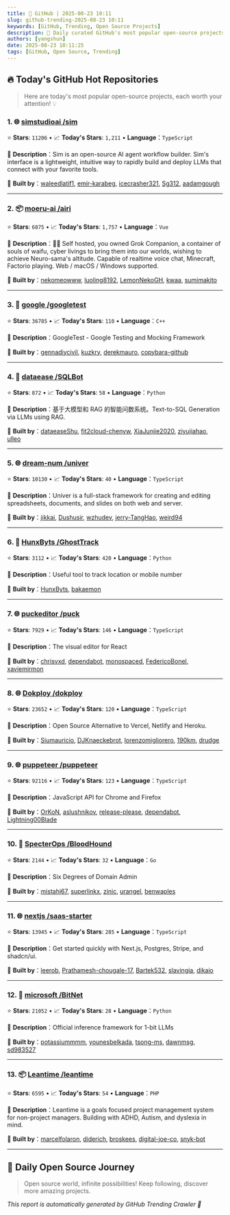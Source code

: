 ```yaml
---
title: 🚀 GitHub | 2025-08-23 10:11
slug: github-trending-2025-08-23 10:11
keywords: [GitHub, Trending, Open Source Projects]
description: 🌟 Daily curated GitHub's most popular open-source projects to help you stay on the pulse of technology!
authors: [yangshun]
date: 2025-08-23 10:11:25
tags: [GitHub, Open Source, Trending]
---
```


## 🔥 Today's GitHub Hot Repositories

> Here are today's most popular open-source projects, each worth your attention! 💡

### 1. 🌐 [simstudioai /sim](https://github.com/simstudioai/sim)

⭐ **Stars**: `11206`   •   📈 **Today's Stars**: `1,211`   •   **Language**：`TypeScript`

📝 **Description**：Sim is an open-source AI agent workflow builder. Sim's interface is a lightweight, intuitive way to rapidly build and deploy LLMs that connect with your favorite tools.

🤝 **Built by**：[waleedlatif1](https://github.com/waleedlatif1), [emir-karabeg](https://github.com/emir-karabeg), [icecrasher321](https://github.com/icecrasher321), [Sg312](https://github.com/Sg312), [aadamgough](https://github.com/aadamgough)

---

### 2. 📦 [moeru-ai /airi](https://github.com/moeru-ai/airi)

⭐ **Stars**: `6875`   •   📈 **Today's Stars**: `1,757`   •   **Language**：`Vue`

📝 **Description**：💖🧸 Self hosted, you owned Grok Companion, a container of souls of waifu, cyber livings to bring them into our worlds, wishing to achieve Neuro-sama's altitude. Capable of realtime voice chat, Minecraft, Factorio playing. Web / macOS / Windows supported.

🤝 **Built by**：[nekomeowww](https://github.com/nekomeowww), [luoling8192](https://github.com/luoling8192), [LemonNekoGH](https://github.com/LemonNekoGH), [kwaa](https://github.com/kwaa), [sumimakito](https://github.com/sumimakito)

---

### 3. 🔧 [google /googletest](https://github.com/google/googletest)

⭐ **Stars**: `36785`   •   📈 **Today's Stars**: `110`   •   **Language**：`C++`

📝 **Description**：GoogleTest - Google Testing and Mocking Framework

🤝 **Built by**：[gennadiycivil](https://github.com/gennadiycivil), [kuzkry](https://github.com/kuzkry), [derekmauro](https://github.com/derekmauro), [copybara-github](https://github.com/copybara-github)

---

### 4. 🐍 [dataease /SQLBot](https://github.com/dataease/SQLBot)

⭐ **Stars**: `872`   •   📈 **Today's Stars**: `58`   •   **Language**：`Python`

📝 **Description**：基于大模型和 RAG 的智能问数系统。Text-to-SQL Generation via LLMs using RAG.

🤝 **Built by**：[dataeaseShu](https://github.com/dataeaseShu), [fit2cloud-chenyw](https://github.com/fit2cloud-chenyw), [XiaJunjie2020](https://github.com/XiaJunjie2020), [ziyujiahao](https://github.com/ziyujiahao), [ulleo](https://github.com/ulleo)

---

### 5. 🌐 [dream-num /univer](https://github.com/dream-num/univer)

⭐ **Stars**: `10130`   •   📈 **Today's Stars**: `40`   •   **Language**：`TypeScript`

📝 **Description**：Univer is a full-stack framework for creating and editing spreadsheets, documents, and slides on both web and server.

🤝 **Built by**：[jikkai](https://github.com/jikkai), [Dushusir](https://github.com/Dushusir), [wzhudev](https://github.com/wzhudev), [jerry-TangHao](https://github.com/jerry-TangHao), [weird94](https://github.com/weird94)

---

### 6. 🐍 [HunxByts /GhostTrack](https://github.com/HunxByts/GhostTrack)

⭐ **Stars**: `3112`   •   📈 **Today's Stars**: `420`   •   **Language**：`Python`

📝 **Description**：Useful tool to track location or mobile number

🤝 **Built by**：[HunxByts](https://github.com/HunxByts), [bakaemon](https://github.com/bakaemon)

---

### 7. 🌐 [puckeditor /puck](https://github.com/puckeditor/puck)

⭐ **Stars**: `7929`   •   📈 **Today's Stars**: `146`   •   **Language**：`TypeScript`

📝 **Description**：The visual editor for React

🤝 **Built by**：[chrisvxd](https://github.com/chrisvxd), [dependabot](https://github.com/dependabot), [monospaced](https://github.com/monospaced), [FedericoBonel](https://github.com/FedericoBonel), [xaviemirmon](https://github.com/xaviemirmon)

---

### 8. 🌐 [Dokploy /dokploy](https://github.com/Dokploy/dokploy)

⭐ **Stars**: `23652`   •   📈 **Today's Stars**: `120`   •   **Language**：`TypeScript`

📝 **Description**：Open Source Alternative to Vercel, Netlify and Heroku.

🤝 **Built by**：[Siumauricio](https://github.com/Siumauricio), [DJKnaeckebrot](https://github.com/DJKnaeckebrot), [lorenzomigliorero](https://github.com/lorenzomigliorero), [190km](https://github.com/190km), [drudge](https://github.com/drudge)

---

### 9. 🌐 [puppeteer /puppeteer](https://github.com/puppeteer/puppeteer)

⭐ **Stars**: `92116`   •   📈 **Today's Stars**: `123`   •   **Language**：`TypeScript`

📝 **Description**：JavaScript API for Chrome and Firefox

🤝 **Built by**：[OrKoN](https://github.com/OrKoN), [aslushnikov](https://github.com/aslushnikov), [release-please](https://github.com/release-please), [dependabot](https://github.com/dependabot), [Lightning00Blade](https://github.com/Lightning00Blade)

---

### 10. 🚦 [SpecterOps /BloodHound](https://github.com/SpecterOps/BloodHound)

⭐ **Stars**: `2144`   •   📈 **Today's Stars**: `32`   •   **Language**：`Go`

📝 **Description**：Six Degrees of Domain Admin

🤝 **Built by**：[mistahj67](https://github.com/mistahj67), [superlinkx](https://github.com/superlinkx), [zinic](https://github.com/zinic), [urangel](https://github.com/urangel), [benwaples](https://github.com/benwaples)

---

### 11. 🌐 [nextjs /saas-starter](https://github.com/nextjs/saas-starter)

⭐ **Stars**: `13945`   •   📈 **Today's Stars**: `285`   •   **Language**：`TypeScript`

📝 **Description**：Get started quickly with Next.js, Postgres, Stripe, and shadcn/ui.

🤝 **Built by**：[leerob](https://github.com/leerob), [Prathamesh-chougale-17](https://github.com/Prathamesh-chougale-17), [Bartek532](https://github.com/Bartek532), [slavingia](https://github.com/slavingia), [dikaio](https://github.com/dikaio)

---

### 12. 🐍 [microsoft /BitNet](https://github.com/microsoft/BitNet)

⭐ **Stars**: `21052`   •   📈 **Today's Stars**: `28`   •   **Language**：`Python`

📝 **Description**：Official inference framework for 1-bit LLMs

🤝 **Built by**：[potassiummmm](https://github.com/potassiummmm), [younesbelkada](https://github.com/younesbelkada), [tsong-ms](https://github.com/tsong-ms), [dawnmsg](https://github.com/dawnmsg), [sd983527](https://github.com/sd983527)

---

### 13. 📦 [Leantime /leantime](https://github.com/Leantime/leantime)

⭐ **Stars**: `6595`   •   📈 **Today's Stars**: `54`   •   **Language**：`PHP`

📝 **Description**：Leantime is a goals focused project management system for non-project managers. Building with ADHD, Autism, and dyslexia in mind.

🤝 **Built by**：[marcelfolaron](https://github.com/marcelfolaron), [diderich](https://github.com/diderich), [broskees](https://github.com/broskees), [digital-joe-co](https://github.com/digital-joe-co), [snyk-bot](https://github.com/snyk-bot)

---

## 🌈 Daily Open Source Journey

> Open source world, infinite possibilities! Keep following, discover more amazing projects.

*This report is automatically generated by GitHub Trending Crawler 🤖*
